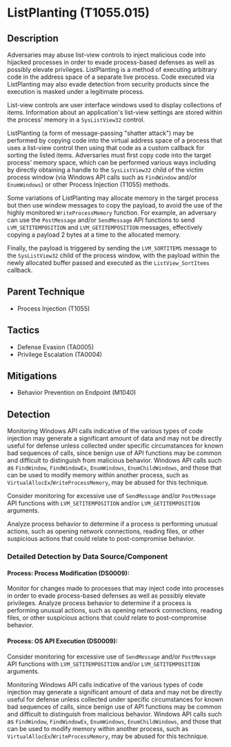 # ListPlanting (T1055.015)

## Description
Adversaries may abuse list-view controls to inject malicious code into hijacked processes in order to evade process-based defenses as well as possibly elevate privileges. ListPlanting is a method of executing arbitrary code in the address space of a separate live process. Code executed via ListPlanting may also evade detection from security products since the execution is masked under a legitimate process.

List-view controls are user interface windows used to display collections of items. Information about an application's list-view settings are stored within the process' memory in a ```SysListView32``` control.

ListPlanting (a form of message-passing "shatter attack") may be performed by copying code into the virtual address space of a process that uses a list-view control then using that code as a custom callback for sorting the listed items. Adversaries must first copy code into the target process’ memory space, which can be performed various ways including by directly obtaining a handle to the ```SysListView32``` child of the victim process window (via Windows API calls such as ```FindWindow``` and/or ```EnumWindows```) or other Process Injection (T1055) methods.

Some variations of ListPlanting may allocate memory in the target process but then use window messages to copy the payload, to avoid the use of the highly monitored ```WriteProcessMemory``` function. For example, an adversary can use the ```PostMessage``` and/or ```SendMessage``` API functions to send ```LVM_SETITEMPOSITION``` and ```LVM_GETITEMPOSITION``` messages, effectively copying a payload 2 bytes at a time to the allocated memory. 

Finally, the payload is triggered by sending the ```LVM_SORTITEMS``` message to the ```SysListView32``` child of the process window, with the payload within the newly allocated buffer passed and executed as the ```ListView_SortItems``` callback.

## Parent Technique
- Process Injection (T1055)

## Tactics
- Defense Evasion (TA0005)
- Privilege Escalation (TA0004)

## Mitigations
- Behavior Prevention on Endpoint (M1040)

## Detection
Monitoring Windows API calls indicative of the various types of code injection may generate a significant amount of data and may not be directly useful for defense unless collected under specific circumstances for known bad sequences of calls, since benign use of API functions may be common and difficult to distinguish from malicious behavior. Windows API calls such as ```FindWindow```, ```FindWindowEx```, ```EnumWindows```, ```EnumChildWindows```, and those that can be used to modify memory within another process, such as ```VirtualAllocEx```/```WriteProcessMemory```, may be abused for this technique. 

Consider monitoring for excessive use of ```SendMessage``` and/or ```PostMessage``` API functions with ```LVM_SETITEMPOSITION``` and/or ```LVM_GETITEMPOSITION``` arguments.

Analyze process behavior to determine if a process is performing unusual actions, such as opening network connections, reading files, or other suspicious actions that could relate to post-compromise behavior. 

### Detailed Detection by Data Source/Component
#### Process: Process Modification (DS0009): 
Monitor for changes made to processes that may inject code into processes in order to evade process-based defenses as well as possibly elevate privileges. Analyze process behavior to determine if a process is performing unusual actions, such as opening network connections, reading files, or other suspicious actions that could relate to post-compromise behavior. 

#### Process: OS API Execution (DS0009): 
Consider monitoring for excessive use of ```SendMessage``` and/or ```PostMessage``` API functions with ```LVM_SETITEMPOSITION``` and/or ```LVM_GETITEMPOSITION``` arguments.

Monitoring Windows API calls indicative of the various types of code injection may generate a significant amount of data and may not be directly useful for defense unless collected under specific circumstances for known bad sequences of calls, since benign use of API functions may be common and difficult to distinguish from malicious behavior. Windows API calls such as ```FindWindow```, ```FindWindowEx```, ```EnumWindows```, ```EnumChildWindows```, and those that can be used to modify memory within another process, such as ```VirtualAllocEx```/```WriteProcessMemory```, may be abused for this technique. 

